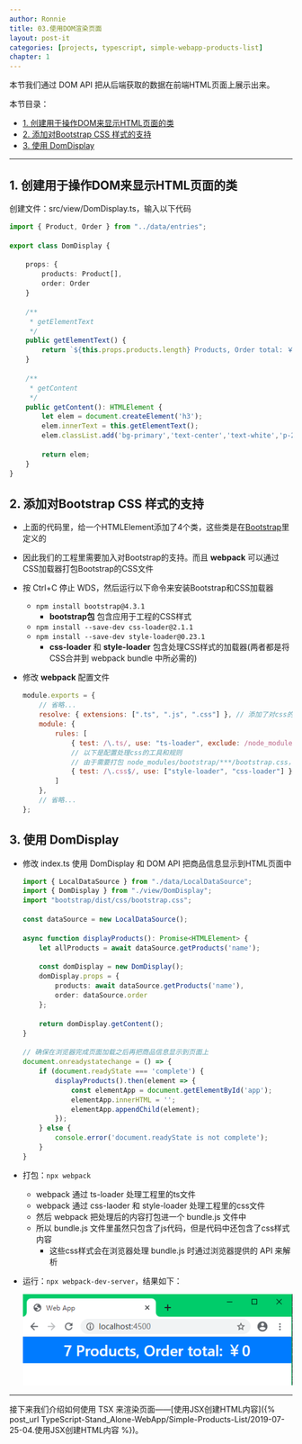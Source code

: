 ```yaml
---
author: Ronnie
title: 03.使用DOM渲染页面
layout: post-it
categories: [projects, typescript, simple-webapp-products-list]
chapter: 1
---
```


本节我们通过 DOM API 把从后端获取的数据在前端HTML页面上展示出来。

本节目录：
<!-- TOC -->

- [1. 创建用于操作DOM来显示HTML页面的类](#1-创建用于操作dom来显示html页面的类)
- [2. 添加对Bootstrap CSS 样式的支持](#2-添加对bootstrap-css-样式的支持)
- [3. 使用 DomDisplay](#3-使用-domdisplay)

<!-- /TOC -->

---

## 1. 创建用于操作DOM来显示HTML页面的类

创建文件：src/view/DomDisplay.ts，输入以下代码

```typescript
import { Product, Order } from "../data/entries";

export class DomDisplay {

    props: {
        products: Product[],
        order: Order
    }

    /**
     * getElementText
     */
    public getElementText() {
        return `${this.props.products.length} Products, Order total: ￥${this.props.order.totalAmount}`;
    }

    /**
     * getContent
     */
    public getContent(): HTMLElement {
        let elem = document.createElement('h3');
        elem.innerText = this.getElementText();
        elem.classList.add('bg-primary','text-center','text-white','p-2');

        return elem;
    }
}
```

## 2. 添加对Bootstrap CSS 样式的支持
- 上面的代码里，给一个HTMLElement添加了4个类，这些类是在[Bootstrap](https://getbootstrap.com/)里定义的
- 因此我们的工程里需要加入对Bootstrap的支持。而且 **webpack** 可以通过CSS加载器打包Bootstrap的CSS文件
- 按 Ctrl+C 停止 WDS，然后运行以下命令来安装Bootstrap和CSS加载器
  - `npm install bootstrap@4.3.1`
    - **bootstrap包** 包含应用于工程的CSS样式
  - `npm install --save-dev css-loader@2.1.1`
  - `npm install --save-dev style-loader@0.23.1`
    - **css-loader** 和 **style-loader** 包含处理CSS样式的加载器(两者都是将CSS合并到 webpack bundle 中所必需的)
- 修改 **webpack** 配置文件

    ```javascript
    module.exports = {
        // 省略...
        resolve: { extensions: [".ts", ".js", ".css"] }, // 添加了对css的打包处理
        module: {
            rules: [
                { test: /\.ts/, use: "ts-loader", exclude: /node_modules/ },
                // 以下是配置处理css的工具和规则
                // 由于需要打包 node_modules/bootstrap/***/bootstrap.css，所以不需要 exclude: /node_modules/
                { test: /\.css$/, use: ["style-loader", "css-loader"] }
            ]
        },
        // 省略...
    };
    ```

## 3. 使用 DomDisplay
- 修改 index.ts 使用 DomDisplay 和 DOM API 把商品信息显示到HTML页面中

    ```typescript
    import { LocalDataSource } from "./data/LocalDataSource";
    import { DomDisplay } from "./view/DomDisplay";
    import "bootstrap/dist/css/bootstrap.css";

    const dataSource = new LocalDataSource();

    async function displayProducts(): Promise<HTMLElement> {
        let allProducts = await dataSource.getProducts('name');

        const domDisplay = new DomDisplay();
        domDisplay.props = {
            products: await dataSource.getProducts('name'),
            order: dataSource.order
        };

        return domDisplay.getContent();
    }

    // 确保在浏览器完成页面加载之后再把商品信息显示到页面上
    document.onreadystatechange = () => {
        if (document.readyState === 'complete') {
            displayProducts().then(element => {
                const elementApp = document.getElementById('app');
                elementApp.innerHTML = '';
                elementApp.appendChild(element);
            });
        } else {
            console.error('document.readyState is not complete');
        }
    }
    ```

- 打包：`npx webpack`
  - webpack 通过 ts-loader 处理工程里的ts文件
  - webpack 通过 css-laoder 和 style-loader 处理工程里的css文件
  - 然后 webpack 把处理后的内容打包进一个 bundle.js 文件中
  - 所以 bundle.js 文件里虽然只包含了js代码，但是代码中还包含了css样式内容
    - 这些css样式会在浏览器处理 bundle.js 时通过浏览器提供的 API 来解析
- 运行：`npx webpack-dev-server`，结果如下：

    ![dom-display](/assets/images/Simple-Products-List/dom-display.png)

---

接下来我们介绍如何使用 TSX 来渲染页面——[使用JSX创建HTML内容]({% post_url TypeScript-Stand_Alone-WebApp/Simple-Products-List/2019-07-25-04.使用JSX创建HTML内容 %})。
